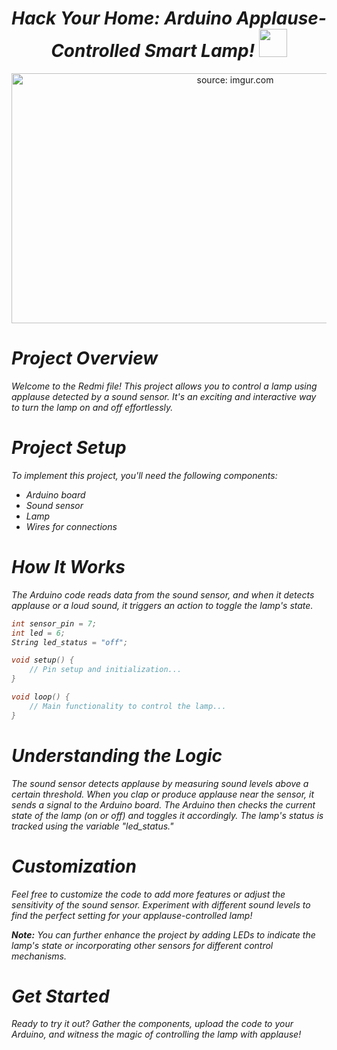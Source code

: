 <h1><div align="center"><i>Hack Your Home: Arduino Applause-Controlled Smart Lamp! <img src="https://i.imgur.com/rNPy3OE.gif" width="45"></i></div></h1>

<div align="center">
    <a href="https://imgur.com/pTPH4T9">
        <img src="https://i.imgur.com/pTPH4T9.png" title="source: imgur.com" width="700" height="400" />
    </a>
</div>


# <i color="#00979C"> Project Overview <i color="#F9F9F9">
<p dir="auto">Welcome to the Redmi file! This project allows you to control a lamp using applause detected by a sound sensor. It's an exciting and interactive way to turn the lamp on and off effortlessly.</p>

# <i color="#00979C"> Project Setup <i color="#F9F9F9">
To implement this project, you'll need the following components:
- Arduino board
- Sound sensor
- Lamp
- Wires for connections


# <i color="#00979C"> How It Works <i color="#F9F9F9">
The Arduino code reads data from the sound sensor, and when it detects applause or a loud sound, it triggers an action to toggle the lamp's state.

```cpp
int sensor_pin = 7;
int led = 6;
String led_status = "off";

void setup() {
    // Pin setup and initialization...
}

void loop() {
    // Main functionality to control the lamp...
}
```

# <i color="#00979C"> Understanding the Logic <i color="#F9F9F9">
The sound sensor detects applause by measuring sound levels above a certain threshold. When you clap or produce applause near the sensor, it sends a signal to the Arduino board. The Arduino then checks the current state of the lamp (on or off) and toggles it accordingly. The lamp's status is tracked using the variable "led_status."


# <i color="#00979C"> Customization <i color="#F9F9F9">
Feel free to customize the code to add more features or adjust the sensitivity of the sound sensor. Experiment with different sound levels to find the perfect setting for your applause-controlled lamp!

**Note:** You can further enhance the project by adding LEDs to indicate the lamp's state or incorporating other sensors for different control mechanisms.


# <i color="#00979C"> Get Started <i color="#F9F9F9">
Ready to try it out? Gather the components, upload the code to your Arduino, and witness the magic of controlling the lamp with applause!

